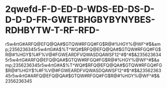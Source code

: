 # 2qwefd-F-D-ED-D-WDS-ED-DS-D-D-D-D-FR-GWETBHGBYBYNYBES-RDHBYTW-T-RF-RFD-
r5w4rtG#A$%T^WQ#$RFQ@EFQ@QA#$GTQW#RFGQ#FG$R@#%HGY$%#$%@W$F%V@#FGWEARDFVQWASDQAWSF12^#$^#$&amp;2356236345r5w4rtG#A$%T^WQ#$RFQ@EFQ@QA#$GTQW#RFGQ#FG$R@#%HGY$%#$%@W$F%V@#FGWEARDFVQWASDQAWSF12^#$^#$&amp;2356236345r5w4rtG#A$%T^WQ#$RFQ@EFQ@QA#$GTQW#RFGQ#FG$R@#%HGY$%#$%@W$F%V@#FGWEARDFVQWASDQAWSF12^#$^#$&amp;2356236345r5w4rtG#A$%T^WQ#$RFQ@EFQ@QA#$GTQW#RFGQ#FG$R@#%HGY$%#$%@W$F%V@#FGWEARDFVQWASDQAWSF12^#$^#$&amp;2356236345r5w4rtG#A$%T^WQ#$RFQ@EFQ@QA#$GTQW#RFGQ#FG$R@#%HGY$%#$%@W$F%V@#FGWEARDFVQWASDQAWSF12^#$^#$&amp;2356236345
